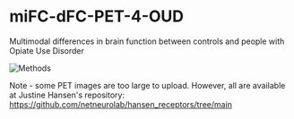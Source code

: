 # miFC-dFC-PET-4-OUD
Multimodal differences in brain function between controls and people with Opiate Use Disorder 


![Methods](https://github.com/daniellekurtin/miFC-dFC-PET-4-OUD/assets/45391054/03f1df69-0a92-4259-a134-0905f384b794)



Note - some PET images are too large to upload. However, all are available at Justine Hansen's repository: https://github.com/netneurolab/hansen_receptors/tree/main
